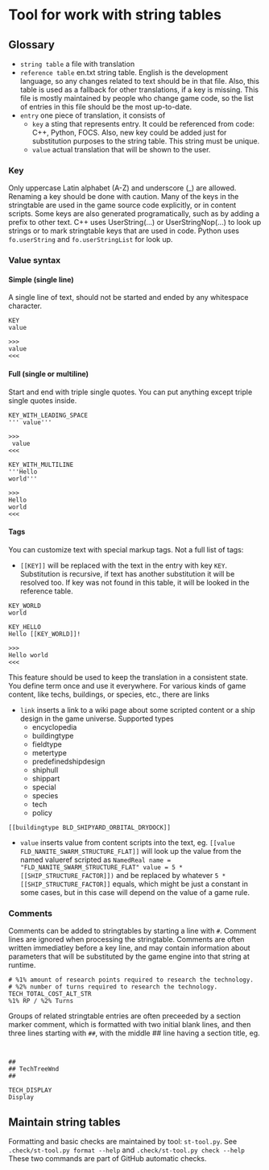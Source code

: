 # Tool for work with string tables

## Glossary

- `string table` a file with translation
- `reference table` en.txt string table.
  English is the development language, so any changes related to text should be in that file.
  Also, this table is used as a fallback for other translations, if a key is missing.
  This file is mostly maintained by people who change game code,
  so the list of entries in this file should be the most up-to-date.
- `entry` one piece of translation, it consists of
  - `key` a sting that represents entry. It could be referenced from code: C++, Python, FOCS.
     Also, new key could be added just for substitution purposes to the string table.
    This string must be unique.
  - `value` actual translation that will be shown to the user.

### Key
Only uppercase Latin alphabet (A-Z) and underscore (_) are allowed.
Renaming a key should be done with caution.
Many of the keys in the stringtable are used in the game source code explicitly,
or in content scripts.
Some keys are also generated programatically, such as by adding a prefix to other text.
C++ uses UserString(...) or UserStringNop(...) to look up strings or to mark stringtable keys that are used in code.
Python uses `fo.userString` and `fo.userStringList` for look up.

### Value syntax
#### Simple (single line)
A single line of text, should not be started and ended by any whitespace character.

```
KEY
value

>>>
value
<<<
```

#### Full (single or multiline)
Start and end with triple single quotes.
You can put anything except triple single quotes inside.

```
KEY_WITH_LEADING_SPACE
''' value'''

>>>
 value
<<<

KEY_WITH_MULTILINE
'''Hello
world'''

>>>
Hello
world
<<<

```

#### Tags
You can customize text with special markup tags. Not a full list of tags:

- `[[KEY]]` will be replaced with the text in the entry with key `KEY`.
  Substitution is recursive, if text has another substitution it will be resolved too.
  If key was not found in this table, it will be looked in the reference table. 

```
KEY_WORLD
world

KEY_HELLO
Hello [[KEY_WORLD]]!

>>>
Hello world
<<<
```

This feature should be used to keep the translation in a consistent state.
You define term once and use it everywhere.
For various kinds of game content, like techs, buildings, or species, etc., there are links

- `link` inserts a link to a wiki page about some scripted content or a ship design in the game universe.
Supported types
  - encyclopedia
  - buildingtype
  - fieldtype
  - metertype
  - predefinedshipdesign
  - shiphull
  - shippart
  - special
  - species
  - tech
  - policy
```
[[buildingtype BLD_SHIPYARD_ORBITAL_DRYDOCK]]
```

- `value` inserts value from content scripts into the text,
  eg. `[[value FLD_NANITE_SWARM_STRUCTURE_FLAT]]` will look up the value from
  the named valueref scripted as
  `NamedReal name = "FLD_NANITE_SWARM_STRUCTURE_FLAT" value = 5 * [[SHIP_STRUCTURE_FACTOR]])`
  and be replaced by whatever `5 * [[SHIP_STRUCTURE_FACTOR]]` equals,
  which might be just a constant in some cases,
  but in this case will depend on the value of a game rule.

### Comments

Comments can be added to stringtables by starting a line with `#`.
Comment lines are ignored when processing the stringtable. 
Comments are often written immediatley before a key line, 
and may contain information about parameters that will be substituted by 
the game engine into that string at runtime.

```text
# %1% amount of research points required to research the technology.
# %2% number of turns required to research the technology.
TECH_TOTAL_COST_ALT_STR
%1% RP / %2% Turns
```

Groups of related stringtable entries are often preceeded 
by a section marker comment, which is formatted with two initial blank lines,
and then three lines starting with `##`, with the middle ## line having a section title, eg.

```text


##
## TechTreeWnd
##

TECH_DISPLAY
Display
```

## Maintain string tables
Formatting and basic checks are maintained by tool: `st-tool.py`.
See `.check/st-tool.py format --help` and `.check/st-tool.py check --help`
These two commands are part of GitHub automatic checks.
